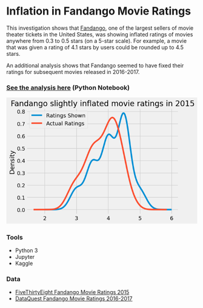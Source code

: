 # Inflation in Fandango Movie Ratings

This investigation shows that [Fandango](https://fandango.com), one of the largest sellers of movie theater tickets in the United States, was showing inflated ratings of movies anywhere from 0.3 to 0.5 stars (on a 5-star scale). For example, a movie that was given a rating of 4.1 stars by users could be rounded up to 4.5 stars.

An additional analysis shows that Fandango seemed to have fixed their ratings for subsequent movies released in 2016-2017.

### [See the analysis here](Fandango_Movie_Rating_Inflation.ipynb) (Python Notebook)

![Fandango slightly inflated movie ratings in 2015](fandango_inflation_intro.png)


### Tools
* Python 3
* Jupyter
* Kaggle

### Data
* [FiveThirtyEight Fandango Movie Ratings 2015](https://www.kaggle.com/datasets/fivethirtyeight/fivethirtyeight-fandango-dataset)
* [DataQuest Fandango Movie Ratings 2016-2017](https://www.kaggle.com/datasets/rislam4/movies-rating-in-20162017)